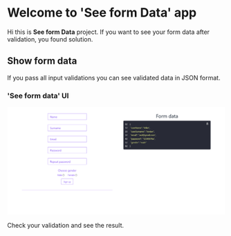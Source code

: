 # Welcome to 'See form Data' app

Hi this is **See form Data** project. If you want to see your form data after validation, you found solution. 

##  Show form data

If you pass all input validations you can see validated data in JSON format.


### 'See form data' UI

![Project back](./src/img/formImage.png)

Check your validation and see the result.